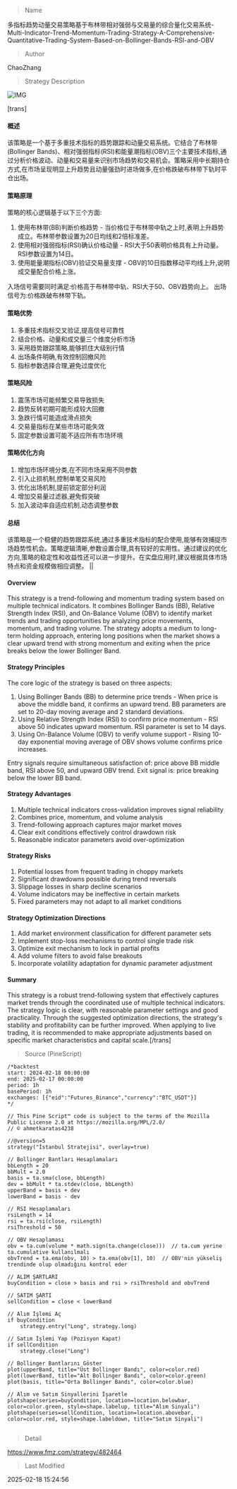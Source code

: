 
> Name

多指标趋势动量交易策略基于布林带相对强弱与交易量的综合量化交易系统-Multi-Indicator-Trend-Momentum-Trading-Strategy-A-Comprehensive-Quantitative-Trading-System-Based-on-Bollinger-Bands-RSI-and-OBV

> Author

ChaoZhang

> Strategy Description

![IMG](https://www.fmz.com/upload/asset/16042be4412500efaf6.png)

[trans]
#### 概述
该策略是一个基于多重技术指标的趋势跟踪和动量交易系统。它结合了布林带(Bollinger Bands)、相对强弱指标(RSI)和能量潮指标(OBV)三个主要技术指标,通过分析价格波动、动量和交易量来识别市场趋势和交易机会。策略采用中长期持仓方式,在市场呈现明显上升趋势且动量强劲时进场做多,在价格跌破布林带下轨时平仓出场。

#### 策略原理
策略的核心逻辑基于以下三个方面:
1. 使用布林带(BB)判断价格趋势 - 当价格位于布林带中轨之上时,表明上升趋势成立。布林带参数设置为20日均线和2倍标准差。
2. 使用相对强弱指标(RSI)确认价格动量 - RSI大于50表明价格具有上升动量。RSI参数设置为14日。
3. 使用能量潮指标(OBV)验证交易量支撑 - OBV的10日指数移动平均线上升,说明成交量配合价格上涨。

入场信号需要同时满足:价格高于布林带中轨、RSI大于50、OBV趋势向上。
出场信号为:价格跌破布林带下轨。

#### 策略优势
1. 多重技术指标交叉验证,提高信号可靠性
2. 结合价格、动量和成交量三个维度分析市场
3. 采用趋势跟踪策略,能够抓住大级别行情
4. 出场条件明确,有效控制回撤风险
5. 指标参数选择合理,避免过度优化

#### 策略风险
1. 震荡市场可能频繁交易导致损失
2. 趋势反转初期可能形成较大回撤
3. 急跌行情可能造成滑点损失
4. 交易量指标在某些市场可能失效
5. 固定参数设置可能不适应所有市场环境

#### 策略优化方向
1. 增加市场环境分类,在不同市场采用不同参数
2. 引入止损机制,控制单笔交易风险
3. 优化出场机制,提前锁定部分利润
4. 增加交易量过滤器,避免假突破
5. 加入波动率自适应机制,动态调整参数

#### 总结
该策略是一个稳健的趋势跟踪系统,通过多重技术指标的配合使用,能够有效捕捉市场趋势性机会。策略逻辑清晰,参数设置合理,具有较好的实用性。通过建议的优化方向,策略的稳定性和收益性还可以进一步提升。在实盘应用时,建议根据具体市场特点和资金规模做相应调整。 || 

#### Overview
This strategy is a trend-following and momentum trading system based on multiple technical indicators. It combines Bollinger Bands (BB), Relative Strength Index (RSI), and On-Balance Volume (OBV) to identify market trends and trading opportunities by analyzing price movements, momentum, and trading volume. The strategy adopts a medium to long-term holding approach, entering long positions when the market shows a clear upward trend with strong momentum and exiting when the price breaks below the lower Bollinger Band.

#### Strategy Principles
The core logic of the strategy is based on three aspects:
1. Using Bollinger Bands (BB) to determine price trends - When price is above the middle band, it confirms an upward trend. BB parameters are set to 20-day moving average and 2 standard deviations.
2. Using Relative Strength Index (RSI) to confirm price momentum - RSI above 50 indicates upward momentum. RSI parameter is set to 14 days.
3. Using On-Balance Volume (OBV) to verify volume support - Rising 10-day exponential moving average of OBV shows volume confirms price increases.

Entry signals require simultaneous satisfaction of: price above BB middle band, RSI above 50, and upward OBV trend.
Exit signal is: price breaking below the lower BB band.

#### Strategy Advantages
1. Multiple technical indicators cross-validation improves signal reliability
2. Combines price, momentum, and volume analysis
3. Trend-following approach captures major market moves
4. Clear exit conditions effectively control drawdown risk
5. Reasonable indicator parameters avoid over-optimization

#### Strategy Risks
1. Potential losses from frequent trading in choppy markets
2. Significant drawdowns possible during trend reversals
3. Slippage losses in sharp decline scenarios
4. Volume indicators may be ineffective in certain markets
5. Fixed parameters may not adapt to all market conditions

#### Strategy Optimization Directions
1. Add market environment classification for different parameter sets
2. Implement stop-loss mechanisms to control single trade risk
3. Optimize exit mechanism to lock in partial profits
4. Add volume filters to avoid false breakouts
5. Incorporate volatility adaptation for dynamic parameter adjustment

#### Summary
This strategy is a robust trend-following system that effectively captures market trends through the coordinated use of multiple technical indicators. The strategy logic is clear, with reasonable parameter settings and good practicality. Through the suggested optimization directions, the strategy's stability and profitability can be further improved. When applying to live trading, it is recommended to make appropriate adjustments based on specific market characteristics and capital scale.[/trans]



> Source (PineScript)

``` pinescript
/*backtest
start: 2024-02-18 00:00:00
end: 2025-02-17 00:00:00
period: 1h
basePeriod: 1h
exchanges: [{"eid":"Futures_Binance","currency":"BTC_USDT"}]
*/

// This Pine Script™ code is subject to the terms of the Mozilla Public License 2.0 at https://mozilla.org/MPL/2.0/
// © ahmetkaratas4238

//@version=5
strategy("İstanbul Stratejisi", overlay=true)

// Bollinger Bantları Hesaplamaları
bbLength = 20
bbMult = 2.0
basis = ta.sma(close, bbLength)
dev = bbMult * ta.stdev(close, bbLength)
upperBand = basis + dev
lowerBand = basis - dev

// RSI Hesaplamaları
rsiLength = 14
rsi = ta.rsi(close, rsiLength)
rsiThreshold = 50

// OBV Hesaplaması
obv = ta.cum(volume * math.sign(ta.change(close)))  // ta.cum yerine ta.cumulative kullanılmalı
obvTrend = ta.ema(obv, 10) > ta.ema(obv[1], 10)  // OBV'nin yükseliş trendinde olup olmadığını kontrol eder

// ALIM ŞARTLARI
buyCondition = close > basis and rsi > rsiThreshold and obvTrend

// SATIM ŞARTI
sellCondition = close < lowerBand

// Alım İşlemi Aç
if buyCondition
    strategy.entry("Long", strategy.long)

// Satım İşlemi Yap (Pozisyon Kapat)
if sellCondition
    strategy.close("Long")

// Bollinger Bantlarını Göster
plot(upperBand, title="Üst Bollinger Bandı", color=color.red)
plot(lowerBand, title="Alt Bollinger Bandı", color=color.green)
plot(basis, title="Orta Bollinger Bandı", color=color.blue)

// Alım ve Satım Sinyallerini İşaretle
plotshape(series=buyCondition, location=location.belowbar, color=color.green, style=shape.labelup, title="Alım Sinyali")
plotshape(series=sellCondition, location=location.abovebar, color=color.red, style=shape.labeldown, title="Satım Sinyali")


```

> Detail

https://www.fmz.com/strategy/482464

> Last Modified

2025-02-18 15:24:56
